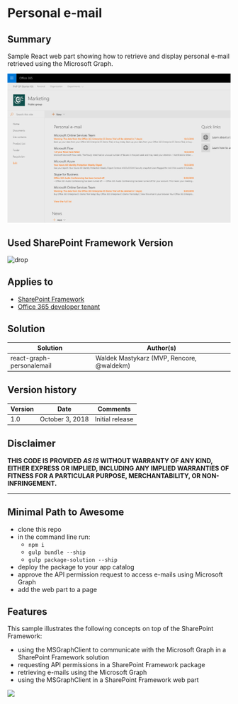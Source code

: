 # Personal e-mail

## Summary

Sample React web part showing how to retrieve and display personal e-mail retrieved using the Microsoft Graph.

![SharePoint Framework web part showing latest personal e-mails](./assets/preview.png)

## Used SharePoint Framework Version 
![drop](https://img.shields.io/badge/drop-1.6.0-green.svg)

## Applies to

* [SharePoint Framework](http://dev.office.com/sharepoint/docs/spfx/sharepoint-framework-overview)
* [Office 365 developer tenant](http://dev.office.com/sharepoint/docs/spfx/set-up-your-developer-tenant)

## Solution

Solution|Author(s)
--------|---------
react-graph-personalemail|Waldek Mastykarz (MVP, Rencore, @waldekm)

## Version history

Version|Date|Comments
-------|----|--------
1.0|October 3, 2018|Initial release

## Disclaimer

**THIS CODE IS PROVIDED *AS IS* WITHOUT WARRANTY OF ANY KIND, EITHER EXPRESS OR IMPLIED, INCLUDING ANY IMPLIED WARRANTIES OF FITNESS FOR A PARTICULAR PURPOSE, MERCHANTABILITY, OR NON-INFRINGEMENT.**

---

## Minimal Path to Awesome

* clone this repo
* in the command line run:
  * `npm i`
  * `gulp bundle --ship`
  * `gulp package-solution --ship`
* deploy the package to your app catalog
* approve the API permission request to access e-mails using Microsoft Graph
* add the web part to a page

## Features

This sample illustrates the following concepts on top of the SharePoint Framework:

* using the MSGraphClient to communicate with the Microsoft Graph in a SharePoint Framework solution
* requesting API permissions in a SharePoint Framework package
* retrieving e-mails using the Microsoft Graph
* using the MSGraphClient in a SharePoint Framework web part

<img src="https://telemetry.sharepointpnp.com/sp-dev-fx-webparts/samples/react-graph-personalemail" />
